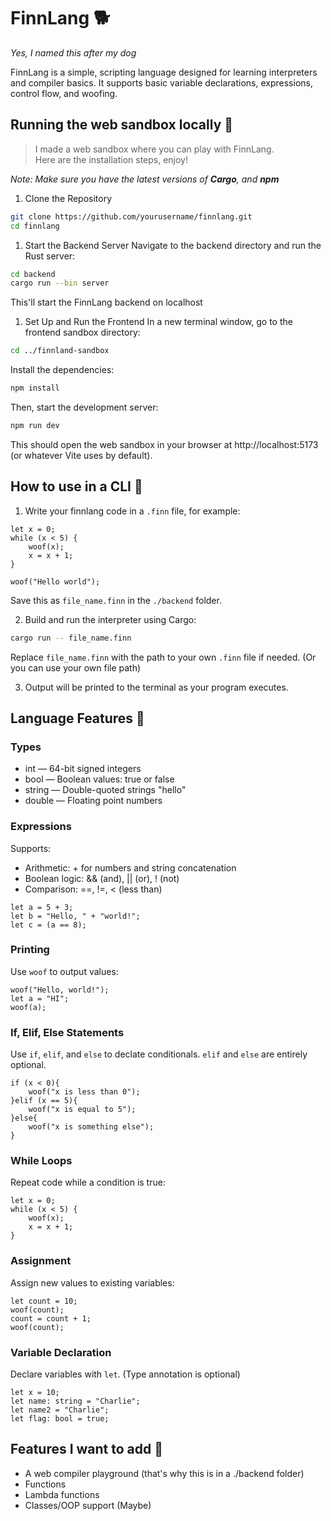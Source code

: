 # FinnLang 🐕
*Yes, I named this after my dog*<br>

FinnLang is a simple, scripting language designed for learning interpreters and compiler basics. It supports basic variable declarations, expressions, control flow, and woofing.

## Running the web sandbox locally 🐶
>I made a web sandbox where you can play with FinnLang.<br>
Here are the installation steps, enjoy!

*Note: Make sure you have the latest versions of **Cargo**, and **npm***

1. Clone the Repository
```bash
git clone https://github.com/yourusername/finnlang.git
cd finnlang
```
1. Start the Backend Server
Navigate to the backend directory and run the Rust server:
```bash
cd backend
cargo run --bin server
```
This'll start the FinnLang backend on localhost

1. Set Up and Run the Frontend
In a new terminal window, go to the frontend sandbox directory:

```bash
cd ../finnland-sandbox
```
Install the dependencies:

```bash
npm install
```
Then, start the development server:
```bash
npm run dev
```
This should open the web sandbox in your browser at http://localhost:5173 (or whatever Vite uses by default).

## How to use in a CLI 🐶
1. Write your finnlang code in a `.finn` file, for example:

```finnlang
let x = 0;
while (x < 5) {
    woof(x);
    x = x + 1;
}

woof("Hello world");
```

Save this as `file_name.finn` in the `./backend` folder.

2. Build and run the interpreter using Cargo:
```bash
cargo run -- file_name.finn
```
Replace `file_name.finn` with the path to your own `.finn` file if needed. (Or you can use your own file path)

3. Output will be printed to the terminal as your program executes.

## Language Features 🐾
### Types
- int — 64-bit signed integers
- bool — Boolean values: true or false
- string — Double-quoted strings "hello"
- double — Floating point numbers

### Expressions
Supports:
- Arithmetic: + for numbers and string concatenation
- Boolean logic: && (and), || (or), ! (not)
- Comparison: ==, !=, < (less than)

```finnlang
let a = 5 + 3;
let b = "Hello, " + "world!";
let c = (a == 8);
```

### Printing
Use `woof` to output values:

```finnlang
woof("Hello, world!");
let a = "HI";
woof(a);
```
### If, Elif, Else Statements
Use `if`, `elif`, and `else` to declate conditionals. `elif` and `else` are entirely optional.

```finnlang
if (x < 0){
    woof("x is less than 0");
}elif (x == 5){
    woof("x is equal to 5");
}else{
    woof("x is something else");
}
```

### While Loops
Repeat code while a condition is true:

```finnlang
let x = 0;
while (x < 5) {
    woof(x);
    x = x + 1;
}
```

### Assignment
Assign new values to existing variables:
```finnlang
let count = 10;
woof(count);
count = count + 1;
woof(count);
```

### Variable Declaration
Declare variables with `let`. (Type annotation is optional)

```finnlang
let x = 10;
let name: string = "Charlie";
let name2 = "Charlie";
let flag: bool = true;
```

## Features I want to add 🦴
- A web compiler playground (that's why this is in a ./backend folder)
- Functions
- Lambda functions
- Classes/OOP support (Maybe)